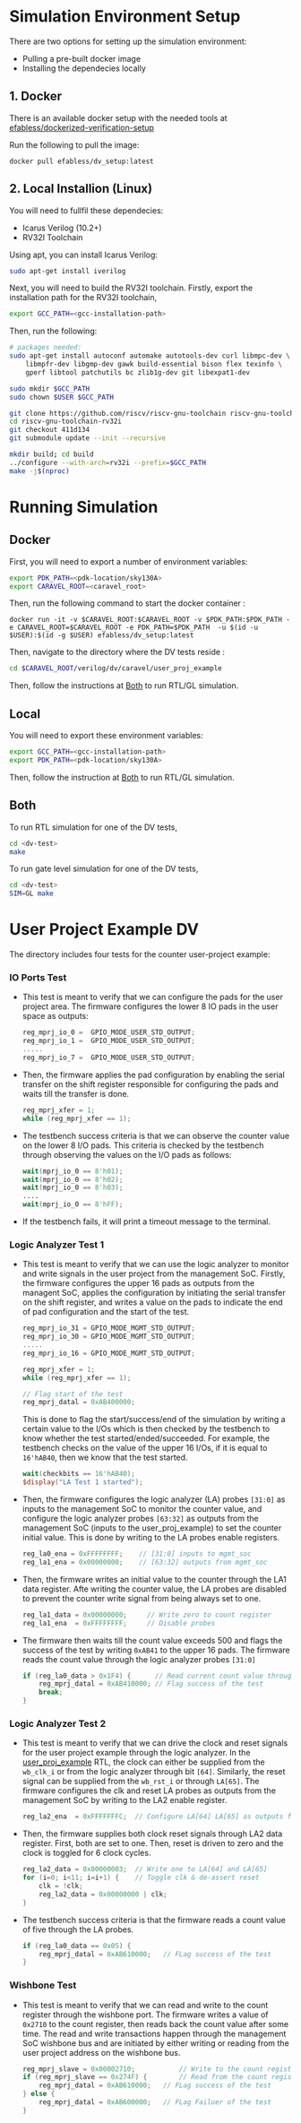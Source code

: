 <!---
# SPDX-FileCopyrightText: 2020 Efabless Corporation
#
# Licensed under the Apache License, Version 2.0 (the "License");
# you may not use this file except in compliance with the License.
# You may obtain a copy of the License at
#
#      http://www.apache.org/licenses/LICENSE-2.0
#
# Unless required by applicable law or agreed to in writing, software
# distributed under the License is distributed on an "AS IS" BASIS,
# WITHOUT WARRANTIES OR CONDITIONS OF ANY KIND, either express or implied.
# See the License for the specific language governing permissions and
# limitations under the License.
#
# SPDX-License-Identifier: Apache-2.0
-->

# Simulation Environment Setup

There are two options for setting up the simulation environment: 

* Pulling a pre-built docker image 
* Installing the dependecies locally

## 1. Docker

There is an available docker setup with the needed tools at [efabless/dockerized-verification-setup](https://github.com/efabless/dockerized-verification-setup) 

Run the following to pull the image: 

```
docker pull efabless/dv_setup:latest
```

## 2. Local Installion (Linux)

You will need to fullfil these dependecies: 

* Icarus Verilog (10.2+)
* RV32I Toolchain

Using apt, you can install Icarus Verilog:

```bash
sudo apt-get install iverilog
```

Next, you will need to build the RV32I toolchain. Firstly, export the installation path for the RV32I toolchain, 

```bash
export GCC_PATH=<gcc-installation-path>
```

Then, run the following: 

```bash
# packages needed:
sudo apt-get install autoconf automake autotools-dev curl libmpc-dev \
    libmpfr-dev libgmp-dev gawk build-essential bison flex texinfo \
    gperf libtool patchutils bc zlib1g-dev git libexpat1-dev

sudo mkdir $GCC_PATH
sudo chown $USER $GCC_PATH

git clone https://github.com/riscv/riscv-gnu-toolchain riscv-gnu-toolchain-rv32i
cd riscv-gnu-toolchain-rv32i
git checkout 411d134
git submodule update --init --recursive

mkdir build; cd build
../configure --with-arch=rv32i --prefix=$GCC_PATH
make -j$(nproc)
```

# Running Simulation

## Docker

First, you will need to export a number of environment variables: 

```bash
export PDK_PATH=<pdk-location/sky130A>
export CARAVEL_ROOT=<caravel_root>
```

Then, run the following command to start the docker container :

```
docker run -it -v $CARAVEL_ROOT:$CARAVEL_ROOT -v $PDK_PATH:$PDK_PATH -e CARAVEL_ROOT=$CARAVEL_ROOT -e PDK_PATH=$PDK_PATH  -u $(id -u $USER):$(id -g $USER) efabless/dv_setup:latest
```

Then, navigate to the directory where the DV tests reside : 

```bash
cd $CARAVEL_ROOT/verilog/dv/caravel/user_proj_example
```

Then, follow the instructions at [Both](#both) to run RTL/GL simulation.

## Local

You will need to export these environment variables: 

```bash
export GCC_PATH=<gcc-installation-path>
export PDK_PATH=<pdk-location/sky130A>
```

Then, follow the instruction at [Both](#both) to run RTL/GL simulation.

## Both

To run RTL simulation for one of the DV tests, 

```bash
cd <dv-test>
make
```

To run gate level simulation for one of the DV tests, 

```bash
cd <dv-test>
SIM=GL make
```

# User Project Example DV

The directory includes four tests for the counter user-project example: 

### IO Ports Test 

* This test is meant to verify that we can configure the pads for the user project area. The firmware configures the lower 8 IO pads in the user space as outputs:

	```c
	reg_mprj_io_0 =  GPIO_MODE_USER_STD_OUTPUT;
	reg_mprj_io_1 =  GPIO_MODE_USER_STD_OUTPUT;
	.....
	reg_mprj_io_7 =  GPIO_MODE_USER_STD_OUTPUT;
	```

* Then, the firmware applies the pad configuration by enabling the serial transfer on the shift register responsible for configuring the pads and waits till the transfer is done. 
	```c
	reg_mprj_xfer = 1;
	while (reg_mprj_xfer == 1);
	```

* The testbench success criteria is that we can observe the counter value on the lower 8 I/O pads. This criteria is checked by the testbench through observing the values on the I/O pads as follows: 

	```verilog
	wait(mprj_io_0 == 8'h01);
	wait(mprj_io_0 == 8'h02);
	wait(mprj_io_0 == 8'h03);
	....
	wait(mprj_io_0 == 8'hFF);
	```

* If the testbench fails, it will print a timeout message to the terminal. 

### Logic Analyzer Test 1
 
* This test is meant to verify that we can use the logic analyzer to monitor and write signals in the user project from the management SoC. Firstly, the firmware configures the upper 16 pads as outputs from the managent SoC, applies the configuration by initiating the serial transfer on the shift register, and writes a value on the pads to indicate the end of pad configuration and the start of the test. 

	```c
	reg_mprj_io_31 = GPIO_MODE_MGMT_STD_OUTPUT;
	reg_mprj_io_30 = GPIO_MODE_MGMT_STD_OUTPUT;
	.....
	reg_mprj_io_16 = GPIO_MODE_MGMT_STD_OUTPUT;

	reg_mprj_xfer = 1;
	while (reg_mprj_xfer == 1);

	// Flag start of the test 
	reg_mprj_datal = 0xAB400000;
	```
	
	This is done to flag the start/success/end of the simulation by writing a certain value to the I/Os which is then checked by the testbench to know whether the test started/ended/succeeded. For example, the testbench checks on the value of the upper 16 I/Os, if it is equal to `16'hAB40`, then we know that the test started.  

	```verilog
	wait(checkbits == 16'hAB40);
	$display("LA Test 1 started");
	```
	
* Then, the firmware configures the logic analyzer (LA) probes `[31:0]` as inputs to the management SoC to monitor the counter value, and configure the logic analyzer probes `[63:32]` as outputs from the management SoC (inputs to the user_proj_example) to set the counter initial value. This is done by writing to the LA probes enable registers. 

 
	```c
	reg_la0_ena = 0xFFFFFFFF;    // [31:0] inputs to mgmt_soc
	reg_la1_ena = 0x00000000;    // [63:32] outputs from mgmt_soc
	```

* Then, the firmware writes an initial value to the counter through the LA1 data register. Afte writing the counter value, the LA probes are disabled to prevent the counter write signal from being always set to one. 

	```c
	reg_la1_data = 0x00000000;     // Write zero to count register
	reg_la1_ena  = 0xFFFFFFFF;     // Disable probes
	```

* The firmware then waits till the count value exceeds 500 and flags the success of the test by writing `0xAB41` to the upper 16 pads.  The firmware reads the count value through the logic analyzer probes `[31:0]` 

	```c
	if (reg_la0_data > 0x1F4) {	     // Read current count value through LA
		reg_mprj_datal = 0xAB410000; // Flag success of the test
		break;
	}
	```
  
### Logic Analyzer Test 2
 
* This test is meant to verify that we can drive the clock and reset signals for the user project example through the logic analyzer. In the [user_proj_example](verilog/rtl/user_proj_example.v) RTL, the clock can either be supplied from the `wb_clk_i` or from the logic analyzer through bit `[64]`. Similarly, the reset signal can be supplied from the `wb_rst_i` or through `LA[65]`.  The firmware configures the clk and reset LA probes as outputs from the management SoC by writing to the LA2 enable register. 

	```c
	reg_la2_ena  = 0xFFFFFFFC; 	// Configure LA[64] LA[65] as outputs from the cpu
	```

* Then, the firmware supplies both clock reset signals through LA2 data register. First, both are set to one. Then, reset is driven to zero and the clock is toggled for 6 clock cycles. 

	```c
	reg_la2_data = 0x00000003;	// Write one to LA[64] and LA[65]
	for (i=0; i<11; i=i+1) {   	// Toggle clk & de-assert reset
		clk = !clk;               	
		reg_la2_data = 0x00000000 | clk;
	}
	```
* The testbench success criteria is that the firmware reads a count value of five through the LA probes. 
	```c
	if (reg_la0_data == 0x05) {
		reg_mprj_datal = 0xAB610000;   // FLag success of the test
	}
	```
	
### Wishbone Test

* This test is meant to verify that we can read and write to the count register through the wishbone port. The firmware writes a value of `0x2710` to the count register, then reads back the count value after some time. The read and write transactions happen through the management SoC wishbone bus and are initiated by either writing or reading from the user project address on the wishbone bus. 

	```c
	reg_mprj_slave = 0x00002710;           // Write to the count register through wishbone port
	if (reg_mprj_slave == 0x274F) {	       // Read from the count register through wishbone port
		reg_mprj_datal = 0xAB610000;   // FLag success of the test
	} else {
		reg_mprj_datal = 0xAB600000;   // FLag Failuer of the test
	}
	```
